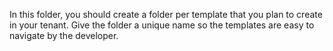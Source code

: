 In this folder, you should create a folder per template that you plan to create in your tenant. Give the folder a unique name so the templates are easy to navigate by the developer.
